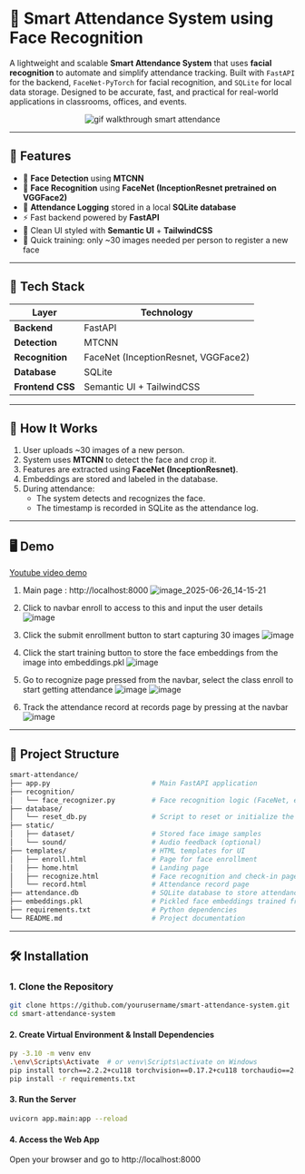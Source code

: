 # 🧠 Smart Attendance System using Face Recognition

A lightweight and scalable **Smart Attendance System** that uses **facial recognition** to automate and simplify attendance tracking. Built with `FastAPI` for the backend, `FaceNet-PyTorch` for facial recognition, and `SQLite` for local data storage. Designed to be accurate, fast, and practical for real-world applications in classrooms, offices, and events.

<p align="center">
  <img src="https://github.com/user-attachments/assets/46a6cffe-3ef6-43e1-ba67-0a72abd68b59" alt="gif walkthrough smart attendance">
</p>

---

## 🚀 Features

- 👤 **Face Detection** using **MTCNN**
- 🧠 **Face Recognition** using **FaceNet (InceptionResnet pretrained on VGGFace2)**
- 📝 **Attendance Logging** stored in a local **SQLite database**
- ⚡ Fast backend powered by **FastAPI**
- 🎨 Clean UI styled with **Semantic UI** + **TailwindCSS**
- 🔄 Quick training: only ~30 images needed per person to register a new face

---

## 🧩 Tech Stack

| Layer       | Technology                     |
|-------------|--------------------------------|
| **Backend** | FastAPI                        |
| **Detection** | MTCNN                        |
| **Recognition** | FaceNet (InceptionResnet, VGGFace2) |
| **Database** | SQLite                        |
| **Frontend CSS** | Semantic UI + TailwindCSS |

---

## 📸 How It Works

1. User uploads ~30 images of a new person.
2. System uses **MTCNN** to detect the face and crop it.
3. Features are extracted using **FaceNet (InceptionResnet)**.
4. Embeddings are stored and labeled in the database.
5. During attendance:
   - The system detects and recognizes the face.
   - The timestamp is recorded in SQLite as the attendance log.

---

## 🖥️ Demo
[Youtube video demo](https://youtu.be/E7SeZHRXmcY?si=ai1RQx5f7wagXHoG)

1) Main page : http://localhost:8000
![image_2025-06-26_14-15-21](https://github.com/user-attachments/assets/3a0426d6-4199-4f62-b6b8-3b47f5e8c029)

  
2) Click to navbar enroll to access to this and input the user details 
   ![image](https://github.com/user-attachments/assets/0d0fc7fc-1a50-4ce5-a413-d3c479647242)

3) Click the submit enrollment button to start capturing 30 images
![image](https://github.com/user-attachments/assets/ce9510a4-74a8-461c-920f-f135b065b2f3)

4) Click the start training button to store the face embeddings from the image into embeddings.pkl
![image](https://github.com/user-attachments/assets/beb1ad92-c052-4d84-bb53-cefb0f5184b7)

5) Go to recognize page pressed from the navbar, select the class enroll to start getting attendance
![image](https://github.com/user-attachments/assets/1a2c765d-2a91-42a5-8903-0c8f052af274)
![image](https://github.com/user-attachments/assets/586b895b-e7b2-4721-ac35-90f53436574e)

6) Track the attendance record at records page by pressing at the navbar
![image](https://github.com/user-attachments/assets/545f7b9f-84e3-4dc1-a6e3-15f1164b2afa)

---

## 📂 Project Structure
```graphql
smart-attendance/
├── app.py                         # Main FastAPI application
├── recognition/
│   └── face_recognizer.py         # Face recognition logic (FaceNet, embedding, matching)
├── database/
│   └── reset_db.py                # Script to reset or initialize the database
├── static/
│   ├── dataset/                   # Stored face image samples
│   └── sound/                     # Audio feedback (optional)
├── templates/                     # HTML templates for UI
│   ├── enroll.html                # Page for face enrollment
│   ├── home.html                  # Landing page
│   ├── recognize.html             # Face recognition and check-in page
│   └── record.html                # Attendance record page
├── attendance.db                  # SQLite database to store attendance records
├── embeddings.pkl                 # Pickled face embeddings trained from images
├── requirements.txt               # Python dependencies
└── README.md                      # Project documentation
```



---

## 🛠️ Installation

### 1. Clone the Repository
```bash
git clone https://github.com/yourusername/smart-attendance-system.git
cd smart-attendance-system
```

#### 2. Create Virtual Environment & Install Dependencies
```bash
py -3.10 -m venv env
.\env\Scripts\Activate  # or venv\Scripts\activate on Windows
pip install torch==2.2.2+cu118 torchvision==0.17.2+cu118 torchaudio==2.2.2 --index-url https://download.pytorch.org/whl/cu118 #run this manually to install facenet which support GPU acceleration
pip install -r requirements.txt
```

#### 3. Run the Server
```bash
uvicorn app.main:app --reload
```

#### 4. Access the Web App
Open your browser and go to http://localhost:8000
